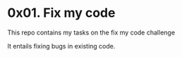 # 0x01. Fix my code
This repo contains my tasks on the fix my code challenge

It entails fixing bugs in existing code.
